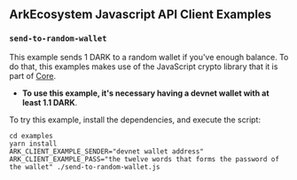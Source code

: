 ## ArkEcosystem Javascript API Client Examples

### `send-to-random-wallet`
This example sends 1 DARK to a random wallet if you've enough balance. To do that, this examples makes use of the JavaScript crypto library that it is part of [Core](https://github.com/ArkEcosystem/core/tree/master/packages/crypto).

 * **To use this example, it's necessary having a devnet wallet with at least 1.1 DARK**.

To try this example, install the dependencies, and execute the script:
```
cd examples
yarn install
ARK_CLIENT_EXAMPLE_SENDER="devnet wallet address" ARK_CLIENT_EXAMPLE_PASS="the twelve words that forms the password of the wallet" ./send-to-random-wallet.js
```
